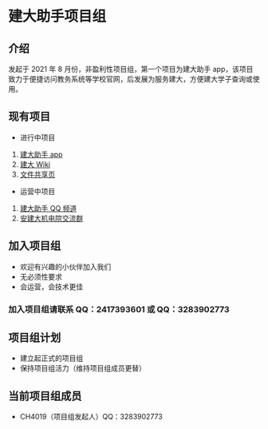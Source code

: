 # 建大助手项目组

## 介绍

发起于 2021 年 8 月份，非盈利性项目组，第一个项目为建大助手 app，该项目致力于便捷访问教务系统等学校官网，后发展为服务建大，方便建大学子查询或使用。

## 现有项目

- 进行中项目

1. [建大助手 app](https://ch4019studio.mysxl.cn/)
2. [建大 Wiki](https://ch4019.github.io/AhjzuHelp/)
3. [文件共享页](https://ahjzu-filessharing-personal-ch4019.mysxl.cn/)

- 运营中项目

1. [建大助手 QQ 频道](https://pd.qq.com/s/fb4hyfdm1)
2. [安建大机电院交流群](https://jq.qq.com/?_wv=1027&k=ZLepetby)

## 加入项目组

- 欢迎有兴趣的小伙伴加入我们
- 无必须性要求
- 会运营，会技术更佳

### 加入项目组请联系 QQ：2417393601 或 QQ：3283902773

## 项目组计划

- 建立起正式的项目组
- 保持项目组活力（维持项目组成员更替）

## 当前项目组成员

- CH4019（项目组发起人）QQ：3283902773

